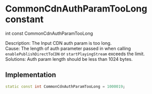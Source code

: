 


# CommonCdnAuthParamTooLong constant







int const CommonCdnAuthParamTooLong
  




<p>Description: The Input CDN auth param is too long. <br>Cause: The length of auth parameter passed in when calling <code>enablePublishDirectToCDN</code> or <code>startPlayingStream</code> exceeds the limit. <br>Solutions: Auth param length should be less than 1024 bytes.</p>



## Implementation

```dart
static const int CommonCdnAuthParamTooLong = 1000019;
```







